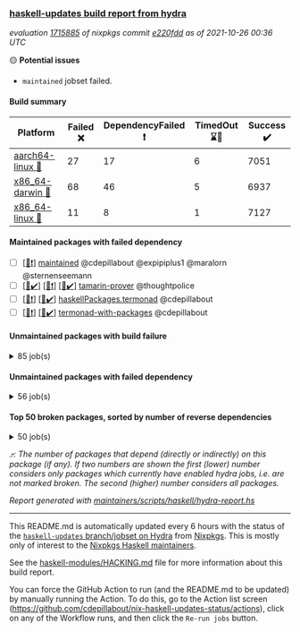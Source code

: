 ### [haskell-updates build report from hydra](https://hydra.nixos.org/jobset/nixpkgs/haskell-updates)
*evaluation [1715885](https://hydra.nixos.org/eval/1715885) of nixpkgs commit [e220fdd](https://github.com/NixOS/nixpkgs/commits/e220fddec9a922fb1a350c9cc3ddbeaef8d10122) as of 2021-10-26 00:36 UTC*

:yellow_circle: **Potential issues**
  * `maintained` jobset failed.

#### Build summary

 | Platform | Failed :x: | DependencyFailed :heavy_exclamation_mark: | TimedOut :hourglass::no_entry_sign: | Success :heavy_check_mark: | 
 | --- | --- | --- | --- | --- | 
 | [aarch64-linux :iphone:](https://hydra.nixos.org/eval/1715885?filter=.aarch64-linux) | 27 | 17 | 6 | 7051 | 
 | [x86_64-darwin :apple:](https://hydra.nixos.org/eval/1715885?filter=.x86_64-darwin) | 68 | 46 | 5 | 6937 | 
 | [x86_64-linux :penguin:](https://hydra.nixos.org/eval/1715885?filter=.x86_64-linux) | 11 | 8 | 1 | 7127 | 
#### Maintained packages with failed dependency
- [ ] [[:penguin::heavy_exclamation_mark:]](https://hydra.nixos.org/build/156583194) [maintained](https://hydra.nixos.org/eval/1715885?filter=maintained) @cdepillabout @expipiplus1 @maralorn @sternenseemann
- [ ] [[:iphone::heavy_check_mark:]](https://hydra.nixos.org/build/156536715) [[:apple::heavy_exclamation_mark:]](https://hydra.nixos.org/build/156534343) [[:penguin::heavy_check_mark:]](https://hydra.nixos.org/build/156530011) [tamarin-prover](https://hydra.nixos.org/eval/1715885?filter=tamarin-prover) @thoughtpolice
- [ ] [[:iphone::heavy_exclamation_mark:]](https://hydra.nixos.org/build/156583217) [[:penguin::heavy_check_mark:]](https://hydra.nixos.org/build/156583230) [haskellPackages.termonad](https://hydra.nixos.org/eval/1715885?filter=haskellPackages.termonad) @cdepillabout
- [ ] [[:iphone::heavy_exclamation_mark:]](https://hydra.nixos.org/build/156583208) [[:penguin::heavy_check_mark:]](https://hydra.nixos.org/build/156583216) [termonad-with-packages](https://hydra.nixos.org/eval/1715885?filter=termonad-with-packages) @cdepillabout
#### Unmaintained packages with build failure
<details><summary>85 job(s) </summary>

- [ ] [[:iphone::heavy_check_mark:]](https://hydra.nixos.org/build/156364306) [[:apple::x:]](https://hydra.nixos.org/build/156356971) [[:penguin::heavy_check_mark:]](https://hydra.nixos.org/build/156356859) [haskellPackages.sdp](https://hydra.nixos.org/eval/1715885?filter=haskellPackages.sdp)  :arrow_heading_up: 9 | 9
- [ ] [[:iphone::heavy_check_mark:]](https://hydra.nixos.org/build/156531389) [[:apple::x:]](https://hydra.nixos.org/build/156533011) [[:penguin::heavy_check_mark:]](https://hydra.nixos.org/build/156533668) [haskellPackages.junit-xml](https://hydra.nixos.org/eval/1715885?filter=haskellPackages.junit-xml)  :arrow_heading_up: 7 | 11
- [ ] [[:iphone::heavy_check_mark:]](https://hydra.nixos.org/build/156534170) [[:apple::x:]](https://hydra.nixos.org/build/156531592) [[:penguin::heavy_check_mark:]](https://hydra.nixos.org/build/156536200) [haskellPackages.thyme](https://hydra.nixos.org/eval/1715885?filter=haskellPackages.thyme)  :arrow_heading_up: 6 | 15
- [ ] [[:iphone::x:]](https://hydra.nixos.org/build/156529959) [[:apple::heavy_check_mark:]](https://hydra.nixos.org/build/156529540) [[:penguin::heavy_check_mark:]](https://hydra.nixos.org/build/156531154) [haskellPackages.libBF](https://hydra.nixos.org/eval/1715885?filter=haskellPackages.libBF)  :arrow_heading_up: 4 | 20
- [ ] [[:iphone::heavy_check_mark:]](https://hydra.nixos.org/build/156534436) [[:apple::x:]](https://hydra.nixos.org/build/156527853) [[:penguin::heavy_check_mark:]](https://hydra.nixos.org/build/156530906) [haskellPackages.exinst](https://hydra.nixos.org/eval/1715885?filter=haskellPackages.exinst)  :arrow_heading_up: 4 | 6
- [ ] [[:iphone::x:]](https://hydra.nixos.org/build/156531375) [[:apple::heavy_check_mark:]](https://hydra.nixos.org/build/156536695) [[:penguin::heavy_check_mark:]](https://hydra.nixos.org/build/156535376) [haskellPackages.ptr-poker](https://hydra.nixos.org/eval/1715885?filter=haskellPackages.ptr-poker)  :arrow_heading_up: 3 | 4
- [ ] [[:iphone::heavy_check_mark:]](https://hydra.nixos.org/build/156529680) [[:apple::heavy_check_mark:]](https://hydra.nixos.org/build/156530968) [[:penguin::x:]](https://hydra.nixos.org/build/156529420) [haskellPackages.invertible](https://hydra.nixos.org/eval/1715885?filter=haskellPackages.invertible)  :arrow_heading_up: 2 | 5
- [ ] [[:iphone::x:]](https://hydra.nixos.org/build/156539289) [[:apple::heavy_check_mark:]](https://hydra.nixos.org/build/156538127) [[:penguin::heavy_check_mark:]](https://hydra.nixos.org/build/156535141) [haskellPackages.OrderedBits](https://hydra.nixos.org/eval/1715885?filter=haskellPackages.OrderedBits)  :arrow_heading_up: 1 | 36
- [ ] [[:iphone::x:]](https://hydra.nixos.org/build/156531184) [[:apple::x:]](https://hydra.nixos.org/build/156537391) [[:penguin::x:]](https://hydra.nixos.org/build/156536566) [haskellPackages.extensible](https://hydra.nixos.org/eval/1715885?filter=haskellPackages.extensible)  :arrow_heading_up: 1 | 12
- [ ] [[:iphone::x:]](https://hydra.nixos.org/build/156538188) [[:apple::heavy_check_mark:]](https://hydra.nixos.org/build/156537329) [[:penguin::heavy_check_mark:]](https://hydra.nixos.org/build/156536103) [haskellPackages.type-natural](https://hydra.nixos.org/eval/1715885?filter=haskellPackages.type-natural)  :arrow_heading_up: 1 | 4
- [ ] [[:iphone::x:]](https://hydra.nixos.org/build/155241261) [[:apple::heavy_check_mark:]](https://hydra.nixos.org/build/155726085) [[:penguin::heavy_check_mark:]](https://hydra.nixos.org/build/155238846) [haskellPackages.long-double](https://hydra.nixos.org/eval/1715885?filter=haskellPackages.long-double)  :arrow_heading_up: 1 | 2
- [ ] [[:iphone::x:]](https://hydra.nixos.org/build/155248867) [[:apple::x:]](https://hydra.nixos.org/build/155720190) [[:penguin::heavy_check_mark:]](https://hydra.nixos.org/build/155230089) [haskellPackages.easytensor](https://hydra.nixos.org/eval/1715885?filter=haskellPackages.easytensor)  :arrow_heading_up: 1 | 1
- [ ] [[:iphone::heavy_check_mark:]](https://hydra.nixos.org/build/156535055) [[:apple::x:]](https://hydra.nixos.org/build/156537115) [[:penguin::heavy_check_mark:]](https://hydra.nixos.org/build/156533288) [haskellPackages.gi-gdkx11](https://hydra.nixos.org/eval/1715885?filter=haskellPackages.gi-gdkx11)  :arrow_heading_up: 1 | 1
- [ ] [[:iphone::heavy_check_mark:]](https://hydra.nixos.org/build/155245335) [[:apple::x:]](https://hydra.nixos.org/build/155724324) [[:penguin::heavy_check_mark:]](https://hydra.nixos.org/build/155232135) [haskellPackages.keep-alive](https://hydra.nixos.org/eval/1715885?filter=haskellPackages.keep-alive)  :arrow_heading_up: 1 | 1
- [ ] [[:iphone::x:]](https://hydra.nixos.org/build/156533178) [[:apple::x:]](https://hydra.nixos.org/build/156535474) [[:penguin::x:]](https://hydra.nixos.org/build/156528977) [haskellPackages.libyaml-streamly](https://hydra.nixos.org/eval/1715885?filter=haskellPackages.libyaml-streamly)  :arrow_heading_up: 1 | 1
- [ ] [[:iphone::heavy_check_mark:]](https://hydra.nixos.org/build/156539400) [[:apple::x:]](https://hydra.nixos.org/build/156536240) [[:penguin::heavy_check_mark:]](https://hydra.nixos.org/build/156536254) [haskellPackages.loc](https://hydra.nixos.org/eval/1715885?filter=haskellPackages.loc)  :arrow_heading_up: 1 | 1
- [ ] [[:iphone::x:]](https://hydra.nixos.org/build/155231800) [[:apple::heavy_check_mark:]](https://hydra.nixos.org/build/155720090) [[:penguin::heavy_check_mark:]](https://hydra.nixos.org/build/155246060) [haskellPackages.nlopt-haskell](https://hydra.nixos.org/eval/1715885?filter=haskellPackages.nlopt-haskell)  :arrow_heading_up: 1 | 1
- [ ] [[:iphone::heavy_check_mark:]](https://hydra.nixos.org/build/156536164) [[:apple::x:]](https://hydra.nixos.org/build/156528372) [[:penguin::heavy_check_mark:]](https://hydra.nixos.org/build/156532278) [haskellPackages.opencv](https://hydra.nixos.org/eval/1715885?filter=haskellPackages.opencv)  :arrow_heading_up: 1 | 1
- [ ] [[:iphone::x:]](https://hydra.nixos.org/build/156528527) [[:apple::x:]](https://hydra.nixos.org/build/156534477) [[:penguin::x:]](https://hydra.nixos.org/build/156532216) [haskellPackages.persistent-postgresql-streaming](https://hydra.nixos.org/eval/1715885?filter=haskellPackages.persistent-postgresql-streaming)  :arrow_heading_up: 1 | 1
- [ ] [[:iphone::heavy_check_mark:]](https://hydra.nixos.org/build/156534083) [[:apple::x:]](https://hydra.nixos.org/build/156531277) [[:penguin::heavy_check_mark:]](https://hydra.nixos.org/build/156531846) [haskellPackages.sequence-formats](https://hydra.nixos.org/eval/1715885?filter=haskellPackages.sequence-formats)  :arrow_heading_up: 1 | 1
- [ ] [[:iphone::x:]](https://hydra.nixos.org/build/155229836) [[:apple::heavy_check_mark:]](https://hydra.nixos.org/build/155724945) [[:penguin::heavy_check_mark:]](https://hydra.nixos.org/build/155238806) [haskellPackages.unicode-properties](https://hydra.nixos.org/eval/1715885?filter=haskellPackages.unicode-properties)  :arrow_heading_up: 1 | 1
- [ ] [[:iphone::x:]](https://hydra.nixos.org/build/156536874) [[:apple::heavy_check_mark:]](https://hydra.nixos.org/build/156531595) [[:penguin::heavy_check_mark:]](https://hydra.nixos.org/build/156536750) [haskellPackages.accelerate-llvm](https://hydra.nixos.org/eval/1715885?filter=haskellPackages.accelerate-llvm)  :arrow_heading_up: 0 | 8
- [ ] [[:iphone::x:]](https://hydra.nixos.org/build/155230769) [[:apple::heavy_check_mark:]](https://hydra.nixos.org/build/155721834) [[:penguin::heavy_check_mark:]](https://hydra.nixos.org/build/155235567) [haskellPackages.freetype2](https://hydra.nixos.org/eval/1715885?filter=haskellPackages.freetype2)  :arrow_heading_up: 0 | 7
- [ ] [[:iphone::heavy_check_mark:]](https://hydra.nixos.org/build/156535027) [[:apple::x:]](https://hydra.nixos.org/build/156533375) [[:penguin::heavy_check_mark:]](https://hydra.nixos.org/build/156529159) [haskellPackages.pipes-zlib](https://hydra.nixos.org/eval/1715885?filter=haskellPackages.pipes-zlib)  :arrow_heading_up: 0 | 6
- [ ] [[:iphone::heavy_check_mark:]](https://hydra.nixos.org/build/155237789) [[:apple::x:]](https://hydra.nixos.org/build/155720925) [[:penguin::heavy_check_mark:]](https://hydra.nixos.org/build/155241391) [haskellPackages.hmidi](https://hydra.nixos.org/eval/1715885?filter=haskellPackages.hmidi)  :arrow_heading_up: 0 | 4
- [ ] [[:iphone::heavy_check_mark:]](https://hydra.nixos.org/build/156539727) [[:apple::x:]](https://hydra.nixos.org/build/156529737) [[:penguin::heavy_check_mark:]](https://hydra.nixos.org/build/156536283) [haskellPackages.zip](https://hydra.nixos.org/eval/1715885?filter=haskellPackages.zip)  :arrow_heading_up: 0 | 4
- [ ] [[:iphone::heavy_check_mark:]](https://hydra.nixos.org/build/156535514) [[:apple::x:]](https://hydra.nixos.org/build/156537820) [[:penguin::heavy_check_mark:]](https://hydra.nixos.org/build/156533849) [haskellPackages.caster](https://hydra.nixos.org/eval/1715885?filter=haskellPackages.caster)  :arrow_heading_up: 0 | 2
- [ ] [[:iphone::heavy_check_mark:]](https://hydra.nixos.org/build/156527868) [[:apple::x:]](https://hydra.nixos.org/build/156530356) [[:penguin::heavy_check_mark:]](https://hydra.nixos.org/build/156528626) [haskellPackages.posix-socket](https://hydra.nixos.org/eval/1715885?filter=haskellPackages.posix-socket)  :arrow_heading_up: 0 | 2
- [ ] [[:iphone::x:]](https://hydra.nixos.org/build/156535174) [[:apple::x:]](https://hydra.nixos.org/build/156532061) [[:penguin::heavy_check_mark:]](https://hydra.nixos.org/build/156535762) [haskellPackages.quic](https://hydra.nixos.org/eval/1715885?filter=haskellPackages.quic)  :arrow_heading_up: 0 | 2
- [ ] [[:iphone::heavy_check_mark:]](https://hydra.nixos.org/build/155236516) [[:apple::x:]](https://hydra.nixos.org/build/155723217) [[:penguin::heavy_check_mark:]](https://hydra.nixos.org/build/155231083) [haskellPackages.hamid](https://hydra.nixos.org/eval/1715885?filter=haskellPackages.hamid)  :arrow_heading_up: 0 | 1
- [ ] [[:iphone::heavy_check_mark:]](https://hydra.nixos.org/build/156532649) [[:apple::x:]](https://hydra.nixos.org/build/156528852) [[:penguin::x:]](https://hydra.nixos.org/build/156532028) [haskellPackages.hashes](https://hydra.nixos.org/eval/1715885?filter=haskellPackages.hashes)  :arrow_heading_up: 0 | 1
- [ ] [[:iphone::heavy_check_mark:]](https://hydra.nixos.org/build/156538138) [[:apple::x:]](https://hydra.nixos.org/build/156528726) [[:penguin::heavy_check_mark:]](https://hydra.nixos.org/build/156529675) [haskellPackages.hmatrix-morpheus](https://hydra.nixos.org/eval/1715885?filter=haskellPackages.hmatrix-morpheus)  :arrow_heading_up: 0 | 1
- [ ] [[:iphone::heavy_check_mark:]](https://hydra.nixos.org/build/155245083) [[:apple::x:]](https://hydra.nixos.org/build/155722854) [[:penguin::heavy_check_mark:]](https://hydra.nixos.org/build/155245253) [haskellPackages.huckleberry](https://hydra.nixos.org/eval/1715885?filter=haskellPackages.huckleberry)  :arrow_heading_up: 0 | 1
- [ ] [[:iphone::x:]](https://hydra.nixos.org/build/155233986) [[:apple::heavy_check_mark:]](https://hydra.nixos.org/build/155719926) [[:penguin::heavy_check_mark:]](https://hydra.nixos.org/build/155240530) [haskellPackages.picosat](https://hydra.nixos.org/eval/1715885?filter=haskellPackages.picosat)  :arrow_heading_up: 0 | 1
- [ ] [[:iphone::heavy_check_mark:]](https://hydra.nixos.org/build/155236168) [[:apple::x:]](https://hydra.nixos.org/build/155720658) [[:penguin::heavy_check_mark:]](https://hydra.nixos.org/build/155238665) [haskellPackages.select](https://hydra.nixos.org/eval/1715885?filter=haskellPackages.select)  :arrow_heading_up: 0 | 1
- [ ] [[:iphone::heavy_check_mark:]](https://hydra.nixos.org/build/155244394) [[:apple::x:]](https://hydra.nixos.org/build/155723004) [[:penguin::heavy_check_mark:]](https://hydra.nixos.org/build/155232469) [haskellPackages.sysinfo](https://hydra.nixos.org/eval/1715885?filter=haskellPackages.sysinfo)  :arrow_heading_up: 0 | 1
- [ ] [[:iphone::heavy_check_mark:]](https://hydra.nixos.org/build/155231106) [[:apple::x:]](https://hydra.nixos.org/build/155720128) [[:penguin::heavy_check_mark:]](https://hydra.nixos.org/build/155240274) [haskellPackages.FractalArt](https://hydra.nixos.org/eval/1715885?filter=haskellPackages.FractalArt) 
- [ ] [[:iphone::x:]](https://hydra.nixos.org/build/155232607) [[:apple::heavy_check_mark:]](https://hydra.nixos.org/build/155720246) [[:penguin::heavy_check_mark:]](https://hydra.nixos.org/build/155242641) [haskellPackages.HsASA](https://hydra.nixos.org/eval/1715885?filter=haskellPackages.HsASA) 
- [ ] [[:iphone::heavy_check_mark:]](https://hydra.nixos.org/build/156534616) [[:apple::x:]](https://hydra.nixos.org/build/156529763) [[:penguin::heavy_check_mark:]](https://hydra.nixos.org/build/156528931) [haskellPackages.chiphunk](https://hydra.nixos.org/eval/1715885?filter=haskellPackages.chiphunk) 
- [ ] [[:iphone::x:]](https://hydra.nixos.org/build/156537794) [[:apple::x:]](https://hydra.nixos.org/build/156531012) [[:penguin::x:]](https://hydra.nixos.org/build/156535159) [haskellPackages.core-telemetry](https://hydra.nixos.org/eval/1715885?filter=haskellPackages.core-telemetry) 
- [ ] [[:iphone::heavy_check_mark:]](https://hydra.nixos.org/build/156433372) [[:apple::x:]](https://hydra.nixos.org/build/156433378) [[:penguin::heavy_check_mark:]](https://hydra.nixos.org/build/156433363) [haskellPackages.discount](https://hydra.nixos.org/eval/1715885?filter=haskellPackages.discount) 
- [ ] [[:iphone::heavy_check_mark:]](https://hydra.nixos.org/build/156535685) [[:apple::x:]](https://hydra.nixos.org/build/156534097) [[:penguin::heavy_check_mark:]](https://hydra.nixos.org/build/156538903) [haskellPackages.diskhash](https://hydra.nixos.org/eval/1715885?filter=haskellPackages.diskhash) 
- [ ] [[:iphone::heavy_check_mark:]](https://hydra.nixos.org/build/156360185) [[:apple::x:]](https://hydra.nixos.org/build/156363264) [[:penguin::heavy_check_mark:]](https://hydra.nixos.org/build/156362552) [haskellPackages.epub-tools](https://hydra.nixos.org/eval/1715885?filter=haskellPackages.epub-tools) 
- [ ] [[:iphone::heavy_check_mark:]](https://hydra.nixos.org/build/155232743) [[:apple::x:]](https://hydra.nixos.org/build/155721048) [[:penguin::heavy_check_mark:]](https://hydra.nixos.org/build/155249361) [haskellPackages.float128](https://hydra.nixos.org/eval/1715885?filter=haskellPackages.float128) 
- [ ] [[:iphone::heavy_check_mark:]](https://hydra.nixos.org/build/156530561) [[:apple::x:]](https://hydra.nixos.org/build/156535910) [[:penguin::heavy_check_mark:]](https://hydra.nixos.org/build/156537386) [haskellPackages.fsnotify-conduit](https://hydra.nixos.org/eval/1715885?filter=haskellPackages.fsnotify-conduit) 
- [ ] [[:iphone::heavy_check_mark:]](https://hydra.nixos.org/build/156532426) [[:apple::x:]](https://hydra.nixos.org/build/156533649) [[:penguin::heavy_check_mark:]](https://hydra.nixos.org/build/156530198) [haskellPackages.gerrit](https://hydra.nixos.org/eval/1715885?filter=haskellPackages.gerrit) 
- [ ] [[:iphone::x:]](https://hydra.nixos.org/build/155771016) [[:penguin::heavy_check_mark:]](https://hydra.nixos.org/build/155770604) [haskellPackages.gnome-keyring](https://hydra.nixos.org/eval/1715885?filter=haskellPackages.gnome-keyring) 
- [ ] [[:iphone::heavy_check_mark:]](https://hydra.nixos.org/build/156531134) [[:apple::x:]](https://hydra.nixos.org/build/156535694) [[:penguin::heavy_check_mark:]](https://hydra.nixos.org/build/156535110) [haskellPackages.gtk-traymanager](https://hydra.nixos.org/eval/1715885?filter=haskellPackages.gtk-traymanager) 
- [ ] [[:iphone::heavy_check_mark:]](https://hydra.nixos.org/build/155229660) [[:apple::x:]](https://hydra.nixos.org/build/155719901) [[:penguin::heavy_check_mark:]](https://hydra.nixos.org/build/155246206) [haskellPackages.hid](https://hydra.nixos.org/eval/1715885?filter=haskellPackages.hid) 
- [ ] [[:iphone::heavy_check_mark:]](https://hydra.nixos.org/build/156531019) [[:apple::x:]](https://hydra.nixos.org/build/156539859) [[:penguin::heavy_check_mark:]](https://hydra.nixos.org/build/156529843) [haskellPackages.highlight](https://hydra.nixos.org/eval/1715885?filter=haskellPackages.highlight) 
- [ ] [[:iphone::heavy_check_mark:]](https://hydra.nixos.org/build/156536679) [[:apple::x:]](https://hydra.nixos.org/build/156530476) [[:penguin::heavy_check_mark:]](https://hydra.nixos.org/build/156538472) [haskellPackages.hinotify-conduit](https://hydra.nixos.org/eval/1715885?filter=haskellPackages.hinotify-conduit) 
- [ ] [[:iphone::heavy_check_mark:]](https://hydra.nixos.org/build/156538572) [[:apple::x:]](https://hydra.nixos.org/build/156538259) [[:penguin::heavy_check_mark:]](https://hydra.nixos.org/build/156535240) [haskellPackages.hls-rename-plugin](https://hydra.nixos.org/eval/1715885?filter=haskellPackages.hls-rename-plugin) 
- [ ] [[:iphone::x:]](https://hydra.nixos.org/build/156531414) [[:apple::heavy_check_mark:]](https://hydra.nixos.org/build/156529754) [[:penguin::heavy_check_mark:]](https://hydra.nixos.org/build/156531610) [haskellPackages.hq](https://hydra.nixos.org/eval/1715885?filter=haskellPackages.hq) 
- [ ] [[:iphone::heavy_check_mark:]](https://hydra.nixos.org/build/156536428) [[:apple::x:]](https://hydra.nixos.org/build/156534008) [[:penguin::heavy_check_mark:]](https://hydra.nixos.org/build/156531368) [haskellPackages.hs](https://hydra.nixos.org/eval/1715885?filter=haskellPackages.hs) 
- [ ] [[:iphone::x:]](https://hydra.nixos.org/build/156539936) [[:apple::x:]](https://hydra.nixos.org/build/156539926) [[:penguin::x:]](https://hydra.nixos.org/build/156539913) [haskellPackages.hslua-examples](https://hydra.nixos.org/eval/1715885?filter=haskellPackages.hslua-examples) 
- [ ] [[:iphone::x:]](https://hydra.nixos.org/build/156539905) [[:apple::x:]](https://hydra.nixos.org/build/156539933) [[:penguin::x:]](https://hydra.nixos.org/build/156539924) [haskellPackages.hslua-module-version](https://hydra.nixos.org/eval/1715885?filter=haskellPackages.hslua-module-version) 
- [ ] [[:iphone::heavy_check_mark:]](https://hydra.nixos.org/build/155235791) [[:apple::x:]](https://hydra.nixos.org/build/155719931) [[:penguin::heavy_check_mark:]](https://hydra.nixos.org/build/155229997) [haskellPackages.hsshellscript](https://hydra.nixos.org/eval/1715885?filter=haskellPackages.hsshellscript) 
- [ ] [[:iphone::heavy_check_mark:]](https://hydra.nixos.org/build/155247004) [[:apple::x:]](https://hydra.nixos.org/build/155723438) [[:penguin::heavy_check_mark:]](https://hydra.nixos.org/build/155249534) [haskellPackages.hssourceinfo](https://hydra.nixos.org/eval/1715885?filter=haskellPackages.hssourceinfo) 
- [ ] [[:iphone::heavy_check_mark:]](https://hydra.nixos.org/build/156537316) [[:apple::x:]](https://hydra.nixos.org/build/156539846) [[:penguin::heavy_check_mark:]](https://hydra.nixos.org/build/156533893) [haskellPackages.ipcvar](https://hydra.nixos.org/eval/1715885?filter=haskellPackages.ipcvar) 
- [ ] [[:iphone::heavy_check_mark:]](https://hydra.nixos.org/build/155233282) [[:apple::x:]](https://hydra.nixos.org/build/155725331) [[:penguin::heavy_check_mark:]](https://hydra.nixos.org/build/155231040) [haskellPackages.linux-framebuffer](https://hydra.nixos.org/eval/1715885?filter=haskellPackages.linux-framebuffer) 
- [ ] [[:iphone::heavy_check_mark:]](https://hydra.nixos.org/build/156536257) [[:apple::x:]](https://hydra.nixos.org/build/156532110) [[:penguin::heavy_check_mark:]](https://hydra.nixos.org/build/156534131) [haskellPackages.mediawiki2latex](https://hydra.nixos.org/eval/1715885?filter=haskellPackages.mediawiki2latex) 
- [ ] [[:iphone::heavy_check_mark:]](https://hydra.nixos.org/build/156532941) [[:apple::x:]](https://hydra.nixos.org/build/156529406) [[:penguin::heavy_check_mark:]](https://hydra.nixos.org/build/156536517) [haskellPackages.mercury-api](https://hydra.nixos.org/eval/1715885?filter=haskellPackages.mercury-api) 
- [ ] [[:iphone::heavy_check_mark:]](https://hydra.nixos.org/build/156534310) [[:apple::x:]](https://hydra.nixos.org/build/156530219) [[:penguin::heavy_check_mark:]](https://hydra.nixos.org/build/156539036) [haskellPackages.nano-cryptr](https://hydra.nixos.org/eval/1715885?filter=haskellPackages.nano-cryptr) 
- [ ] [[:iphone::heavy_check_mark:]](https://hydra.nixos.org/build/156538777) [[:apple::x:]](https://hydra.nixos.org/build/156532357) [[:penguin::heavy_check_mark:]](https://hydra.nixos.org/build/156529569) [haskellPackages.persistent-pagination](https://hydra.nixos.org/eval/1715885?filter=haskellPackages.persistent-pagination) 
- [ ] [[:iphone::heavy_check_mark:]](https://hydra.nixos.org/build/156538785) [[:apple::x:]](https://hydra.nixos.org/build/156535660) [[:penguin::heavy_check_mark:]](https://hydra.nixos.org/build/156528356) [haskellPackages.ping-wrapper](https://hydra.nixos.org/eval/1715885?filter=haskellPackages.ping-wrapper) 
- [ ] [[:iphone::x:]](https://hydra.nixos.org/build/155241477) [[:apple::heavy_check_mark:]](https://hydra.nixos.org/build/155725915) [[:penguin::heavy_check_mark:]](https://hydra.nixos.org/build/155247469) [haskellPackages.poker](https://hydra.nixos.org/eval/1715885?filter=haskellPackages.poker) 
- [ ] [[:iphone::x:]](https://hydra.nixos.org/build/156527960) [[:apple::x:]](https://hydra.nixos.org/build/156531096) [[:penguin::x:]](https://hydra.nixos.org/build/156535066) [haskellPackages.poker-base](https://hydra.nixos.org/eval/1715885?filter=haskellPackages.poker-base) 
- [ ] [[:iphone::heavy_check_mark:]](https://hydra.nixos.org/build/155233786) [[:apple::x:]](https://hydra.nixos.org/build/155724918) [[:penguin::heavy_check_mark:]](https://hydra.nixos.org/build/155238677) [haskellPackages.posix-timer](https://hydra.nixos.org/eval/1715885?filter=haskellPackages.posix-timer) 
- [ ] [[:iphone::x:]](https://hydra.nixos.org/build/156535115) [[:apple::heavy_check_mark:]](https://hydra.nixos.org/build/156533642) [[:penguin::heavy_check_mark:]](https://hydra.nixos.org/build/156533817) [haskellPackages.powerqueue-distributed](https://hydra.nixos.org/eval/1715885?filter=haskellPackages.powerqueue-distributed) 
- [ ] [[:iphone::heavy_check_mark:]](https://hydra.nixos.org/build/156529115) [[:apple::x:]](https://hydra.nixos.org/build/156536997) [[:penguin::heavy_check_mark:]](https://hydra.nixos.org/build/156535701) [haskellPackages.procex](https://hydra.nixos.org/eval/1715885?filter=haskellPackages.procex) 
- [ ] [[:iphone::heavy_check_mark:]](https://hydra.nixos.org/build/155230989) [[:apple::x:]](https://hydra.nixos.org/build/155721394) [[:penguin::heavy_check_mark:]](https://hydra.nixos.org/build/155234833) [haskellPackages.pthread](https://hydra.nixos.org/eval/1715885?filter=haskellPackages.pthread) 
- [ ] [[:iphone::x:]](https://hydra.nixos.org/build/156531805) [[:apple::x:]](https://hydra.nixos.org/build/156531032) [[:penguin::x:]](https://hydra.nixos.org/build/156531568) [haskellPackages.rest-rewrite](https://hydra.nixos.org/eval/1715885?filter=haskellPackages.rest-rewrite) 
- [ ] [[:iphone::heavy_check_mark:]](https://hydra.nixos.org/build/156536357) [[:apple::x:]](https://hydra.nixos.org/build/156530352) [[:penguin::heavy_check_mark:]](https://hydra.nixos.org/build/156538526) [haskellPackages.sandwich-webdriver](https://hydra.nixos.org/eval/1715885?filter=haskellPackages.sandwich-webdriver) 
- [ ] [[:iphone::heavy_check_mark:]](https://hydra.nixos.org/build/155770493) [[:apple::x:]](https://hydra.nixos.org/build/155719410) [[:penguin::heavy_check_mark:]](https://hydra.nixos.org/build/155771015) [haskellPackages.sfml-audio](https://hydra.nixos.org/eval/1715885?filter=haskellPackages.sfml-audio) 
- [ ] [[:iphone::heavy_check_mark:]](https://hydra.nixos.org/build/155230625) [[:apple::x:]](https://hydra.nixos.org/build/155723961) [[:penguin::heavy_check_mark:]](https://hydra.nixos.org/build/155230935) [haskellPackages.shared-memory](https://hydra.nixos.org/eval/1715885?filter=haskellPackages.shared-memory) 
- [ ] [[:iphone::heavy_check_mark:]](https://hydra.nixos.org/build/155240759) [[:apple::x:]](https://hydra.nixos.org/build/155725865) [[:penguin::heavy_check_mark:]](https://hydra.nixos.org/build/155249292) [haskellPackages.shortbytestring](https://hydra.nixos.org/eval/1715885?filter=haskellPackages.shortbytestring) 
- [ ] [[:iphone::heavy_check_mark:]](https://hydra.nixos.org/build/156536850) [[:apple::x:]](https://hydra.nixos.org/build/156538452) [[:penguin::heavy_check_mark:]](https://hydra.nixos.org/build/156529641) [haskellPackages.tailfile-hinotify](https://hydra.nixos.org/eval/1715885?filter=haskellPackages.tailfile-hinotify) 
- [ ] [[:iphone::x:]](https://hydra.nixos.org/build/156530439) [[:apple::x:]](https://hydra.nixos.org/build/156535840) [[:penguin::x:]](https://hydra.nixos.org/build/156530304) [haskellPackages.telega](https://hydra.nixos.org/eval/1715885?filter=haskellPackages.telega) 
- [ ] [[:iphone::heavy_check_mark:]](https://hydra.nixos.org/build/156537260) [[:apple::x:]](https://hydra.nixos.org/build/156529456) [[:penguin::heavy_check_mark:]](https://hydra.nixos.org/build/156534708) [haskellPackages.ticker](https://hydra.nixos.org/eval/1715885?filter=haskellPackages.ticker) 
- [ ] [[:iphone::x:]](https://hydra.nixos.org/build/155238689) [[:apple::heavy_check_mark:]](https://hydra.nixos.org/build/155724075) [[:penguin::heavy_check_mark:]](https://hydra.nixos.org/build/155241833) [haskellPackages.wiringPi](https://hydra.nixos.org/eval/1715885?filter=haskellPackages.wiringPi) 
- [ ] [[:iphone::heavy_check_mark:]](https://hydra.nixos.org/build/155244663) [[:apple::x:]](https://hydra.nixos.org/build/155720934) [[:penguin::heavy_check_mark:]](https://hydra.nixos.org/build/155245674) [tests.haskell.writers](https://hydra.nixos.org/eval/1715885?filter=tests.haskell.writers) 
- [ ] [[:iphone::heavy_check_mark:]](https://hydra.nixos.org/build/155246530) [[:apple::x:]](https://hydra.nixos.org/build/155719899) [[:penguin::heavy_check_mark:]](https://hydra.nixos.org/build/155248899) [haskellPackages.xmonad-utils](https://hydra.nixos.org/eval/1715885?filter=haskellPackages.xmonad-utils) 
- [ ] [[:iphone::heavy_check_mark:]](https://hydra.nixos.org/build/155240129) [[:apple::x:]](https://hydra.nixos.org/build/155724659) [[:penguin::heavy_check_mark:]](https://hydra.nixos.org/build/155247219) [haskellPackages.yoga](https://hydra.nixos.org/eval/1715885?filter=haskellPackages.yoga) 
- [ ] [[:iphone::heavy_check_mark:]](https://hydra.nixos.org/build/155236348) [[:apple::x:]](https://hydra.nixos.org/build/155722728) [[:penguin::heavy_check_mark:]](https://hydra.nixos.org/build/155238533) [haskellPackages.zot](https://hydra.nixos.org/eval/1715885?filter=haskellPackages.zot) 
- [ ] [[:iphone::heavy_check_mark:]](https://hydra.nixos.org/build/155238637) [[:apple::x:]](https://hydra.nixos.org/build/155721003) [[:penguin::heavy_check_mark:]](https://hydra.nixos.org/build/155246598) [haskellPackages.zxcvbn-c](https://hydra.nixos.org/eval/1715885?filter=haskellPackages.zxcvbn-c) 
</details>

#### Unmaintained packages with failed dependency
<details><summary>56 job(s) </summary>

- [ ] [[:iphone::heavy_check_mark:]](https://hydra.nixos.org/build/156583193) [[:apple::heavy_exclamation_mark:]](https://hydra.nixos.org/build/156583205) [[:penguin::heavy_check_mark:]](https://hydra.nixos.org/build/156583198) [haskellPackages.gi-javascriptcore](https://hydra.nixos.org/eval/1715885?filter=haskellPackages.gi-javascriptcore)  :arrow_heading_up: 7 | 18
- [ ] [[:iphone::heavy_check_mark:]](https://hydra.nixos.org/build/156537065) [[:apple::heavy_exclamation_mark:]](https://hydra.nixos.org/build/156532912) [[:penguin::heavy_check_mark:]](https://hydra.nixos.org/build/156539836) [haskellPackages.pretty-diff](https://hydra.nixos.org/eval/1715885?filter=haskellPackages.pretty-diff)  :arrow_heading_up: 6 | 14
- [ ] [[:iphone::heavy_check_mark:]](https://hydra.nixos.org/build/156583206) [[:apple::heavy_exclamation_mark:]](https://hydra.nixos.org/build/156583199) [[:penguin::heavy_check_mark:]](https://hydra.nixos.org/build/156583197) [haskellPackages.gi-webkit2](https://hydra.nixos.org/eval/1715885?filter=haskellPackages.gi-webkit2)  :arrow_heading_up: 5 | 14
- [ ] [[:iphone::heavy_check_mark:]](https://hydra.nixos.org/build/156527936) [[:apple::heavy_exclamation_mark:]](https://hydra.nixos.org/build/156532108) [[:penguin::heavy_check_mark:]](https://hydra.nixos.org/build/156533130) [haskellPackages.nri-prelude](https://hydra.nixos.org/eval/1715885?filter=haskellPackages.nri-prelude)  :arrow_heading_up: 5 | 8
- [ ] [[:iphone::heavy_check_mark:]](https://hydra.nixos.org/build/156534959) [[:apple::heavy_exclamation_mark:]](https://hydra.nixos.org/build/156535251) [[:penguin::heavy_check_mark:]](https://hydra.nixos.org/build/156534092) [haskellPackages.nri-env-parser](https://hydra.nixos.org/eval/1715885?filter=haskellPackages.nri-env-parser)  :arrow_heading_up: 4 | 7
- [ ] [[:apple::heavy_exclamation_mark:]](https://hydra.nixos.org/build/156535258) [[:penguin::heavy_check_mark:]](https://hydra.nixos.org/build/156529202) [haskellPackages.sbv](https://hydra.nixos.org/eval/1715885?filter=haskellPackages.sbv)  :arrow_heading_up: 3 | 12
- [ ] [[:iphone::heavy_check_mark:]](https://hydra.nixos.org/build/156536908) [[:apple::heavy_exclamation_mark:]](https://hydra.nixos.org/build/156533413) [[:penguin::heavy_check_mark:]](https://hydra.nixos.org/build/156539259) [haskellPackages.nri-observability](https://hydra.nixos.org/eval/1715885?filter=haskellPackages.nri-observability)  :arrow_heading_up: 3 | 5
- [ ] [[:iphone::heavy_exclamation_mark:]](https://hydra.nixos.org/build/156536168) [[:apple::heavy_check_mark:]](https://hydra.nixos.org/build/156534829) [[:penguin::heavy_check_mark:]](https://hydra.nixos.org/build/156533959) [haskellPackages.jsonifier](https://hydra.nixos.org/eval/1715885?filter=haskellPackages.jsonifier)  :arrow_heading_up: 2 | 2
- [ ] [[:iphone::heavy_check_mark:]](https://hydra.nixos.org/build/156363506) [[:apple::heavy_exclamation_mark:]](https://hydra.nixos.org/build/156360726) [[:penguin::heavy_check_mark:]](https://hydra.nixos.org/build/156361542) [haskellPackages.sdp-io](https://hydra.nixos.org/eval/1715885?filter=haskellPackages.sdp-io)  :arrow_heading_up: 2 | 2
- [ ] [[:iphone::heavy_exclamation_mark:]](https://hydra.nixos.org/build/156583222) [[:penguin::heavy_check_mark:]](https://hydra.nixos.org/build/156583210) [haskellPackages.gi-vte](https://hydra.nixos.org/eval/1715885?filter=haskellPackages.gi-vte)  :arrow_heading_up: 1 | 1
- [ ] [[:iphone::heavy_exclamation_mark:]](https://hydra.nixos.org/build/156583202) [[:apple::heavy_exclamation_mark:]](https://hydra.nixos.org/build/156583215) [[:penguin::heavy_exclamation_mark:]](https://hydra.nixos.org/build/156583219) [haskellPackages.hbro](https://hydra.nixos.org/eval/1715885?filter=haskellPackages.hbro)  :arrow_heading_up: 1 | 1
- [ ] [[:iphone::heavy_check_mark:]](https://hydra.nixos.org/build/156537325) [[:apple::heavy_exclamation_mark:]](https://hydra.nixos.org/build/156534145) [[:penguin::heavy_check_mark:]](https://hydra.nixos.org/build/156537610) [haskellPackages.nri-redis](https://hydra.nixos.org/eval/1715885?filter=haskellPackages.nri-redis)  :arrow_heading_up: 1 | 1
- [ ] [[:iphone::heavy_exclamation_mark:]](https://hydra.nixos.org/build/156535575) [[:apple::heavy_check_mark:]](https://hydra.nixos.org/build/156538290) [[:penguin::heavy_check_mark:]](https://hydra.nixos.org/build/156538249) [haskellPackages.opentelemetry-extra](https://hydra.nixos.org/eval/1715885?filter=haskellPackages.opentelemetry-extra)  :arrow_heading_up: 1 | 1
- [ ] [[:iphone::heavy_check_mark:]](https://hydra.nixos.org/build/156534448) [[:apple::heavy_exclamation_mark:]](https://hydra.nixos.org/build/156536513) [[:penguin::heavy_check_mark:]](https://hydra.nixos.org/build/156538901) [haskellPackages.orgmode-parse](https://hydra.nixos.org/eval/1715885?filter=haskellPackages.orgmode-parse)  :arrow_heading_up: 1 | 1
- [ ] [[:iphone::heavy_check_mark:]](https://hydra.nixos.org/build/156531737) [[:apple::heavy_exclamation_mark:]](https://hydra.nixos.org/build/156527937) [[:penguin::heavy_check_mark:]](https://hydra.nixos.org/build/156532437) [haskellPackages.sdp-hashable](https://hydra.nixos.org/eval/1715885?filter=haskellPackages.sdp-hashable)  :arrow_heading_up: 1 | 1
- [ ] [[:iphone::heavy_exclamation_mark:]](https://hydra.nixos.org/build/156538128) [[:apple::heavy_check_mark:]](https://hydra.nixos.org/build/156534157) [[:penguin::heavy_check_mark:]](https://hydra.nixos.org/build/156531873) [haskellPackages.PrimitiveArray](https://hydra.nixos.org/eval/1715885?filter=haskellPackages.PrimitiveArray)  :arrow_heading_up: 0 | 35
- [ ] [[:iphone::heavy_exclamation_mark:]](https://hydra.nixos.org/build/156528346) [[:apple::heavy_check_mark:]](https://hydra.nixos.org/build/156538114) [[:penguin::heavy_check_mark:]](https://hydra.nixos.org/build/156529366) [haskellPackages.sized](https://hydra.nixos.org/eval/1715885?filter=haskellPackages.sized)  :arrow_heading_up: 0 | 2
- [ ] [[:apple::heavy_exclamation_mark:]](https://hydra.nixos.org/build/156539884) [[:penguin::heavy_check_mark:]](https://hydra.nixos.org/build/156532055) [haskellPackages.crackNum](https://hydra.nixos.org/eval/1715885?filter=haskellPackages.crackNum)  :arrow_heading_up: 0 | 1
- [ ] [[:iphone::heavy_check_mark:]](https://hydra.nixos.org/build/156529964) [[:apple::heavy_check_mark:]](https://hydra.nixos.org/build/156532143) [[:penguin::heavy_exclamation_mark:]](https://hydra.nixos.org/build/156538021) [haskellPackages.invertible-hxt](https://hydra.nixos.org/eval/1715885?filter=haskellPackages.invertible-hxt)  :arrow_heading_up: 0 | 1
- [ ] [[:iphone::heavy_check_mark:]](https://hydra.nixos.org/build/156530838) [[:apple::heavy_exclamation_mark:]](https://hydra.nixos.org/build/156530987) [[:penguin::heavy_check_mark:]](https://hydra.nixos.org/build/156527969) [haskellPackages.keenser](https://hydra.nixos.org/eval/1715885?filter=haskellPackages.keenser)  :arrow_heading_up: 0 | 1
- [ ] [[:apple::heavy_exclamation_mark:]](https://hydra.nixos.org/build/156530556) [[:penguin::heavy_check_mark:]](https://hydra.nixos.org/build/156538064) [haskellPackages.verifiable-expressions](https://hydra.nixos.org/eval/1715885?filter=haskellPackages.verifiable-expressions)  :arrow_heading_up: 0 | 1
- [ ] [[:iphone::heavy_check_mark:]](https://hydra.nixos.org/build/156535179) [[:apple::heavy_exclamation_mark:]](https://hydra.nixos.org/build/156538534) [[:penguin::heavy_check_mark:]](https://hydra.nixos.org/build/156537800) [haskellPackages.antiope-es](https://hydra.nixos.org/eval/1715885?filter=haskellPackages.antiope-es) 
- [ ] [[:iphone::heavy_exclamation_mark:]](https://hydra.nixos.org/build/155238254) [[:apple::heavy_exclamation_mark:]](https://hydra.nixos.org/build/155720202) [[:penguin::heavy_check_mark:]](https://hydra.nixos.org/build/155242381) [haskellPackages.easytensor-vulkan](https://hydra.nixos.org/eval/1715885?filter=haskellPackages.easytensor-vulkan) 
- [ ] [[:iphone::heavy_exclamation_mark:]](https://hydra.nixos.org/build/156532288) [[:apple::heavy_exclamation_mark:]](https://hydra.nixos.org/build/156529233) [[:penguin::heavy_exclamation_mark:]](https://hydra.nixos.org/build/156532456) [haskellPackages.envy-extensible](https://hydra.nixos.org/eval/1715885?filter=haskellPackages.envy-extensible) 
- [ ] [[:iphone::heavy_exclamation_mark:]](https://hydra.nixos.org/build/156530983) [[:apple::heavy_exclamation_mark:]](https://hydra.nixos.org/build/156532369) [[:penguin::heavy_exclamation_mark:]](https://hydra.nixos.org/build/156532899) [haskellPackages.esqueleto-streaming](https://hydra.nixos.org/eval/1715885?filter=haskellPackages.esqueleto-streaming) 
- [ ] [[:iphone::heavy_check_mark:]](https://hydra.nixos.org/build/156529933) [[:apple::heavy_exclamation_mark:]](https://hydra.nixos.org/build/156530848) [[:penguin::heavy_check_mark:]](https://hydra.nixos.org/build/156536309) [haskellPackages.exinst-aeson](https://hydra.nixos.org/eval/1715885?filter=haskellPackages.exinst-aeson) 
- [ ] [[:iphone::heavy_check_mark:]](https://hydra.nixos.org/build/156531566) [[:apple::heavy_exclamation_mark:]](https://hydra.nixos.org/build/156531495) [[:penguin::heavy_check_mark:]](https://hydra.nixos.org/build/156536808) [haskellPackages.exinst-bytes](https://hydra.nixos.org/eval/1715885?filter=haskellPackages.exinst-bytes) 
- [ ] [[:iphone::heavy_check_mark:]](https://hydra.nixos.org/build/156536718) [[:apple::heavy_exclamation_mark:]](https://hydra.nixos.org/build/156538135) [[:penguin::heavy_check_mark:]](https://hydra.nixos.org/build/156531511) [haskellPackages.exinst-cereal](https://hydra.nixos.org/eval/1715885?filter=haskellPackages.exinst-cereal) 
- [ ] [[:iphone::heavy_check_mark:]](https://hydra.nixos.org/build/156528542) [[:apple::heavy_exclamation_mark:]](https://hydra.nixos.org/build/156534346) [[:penguin::heavy_check_mark:]](https://hydra.nixos.org/build/156530001) [haskellPackages.exinst-serialise](https://hydra.nixos.org/eval/1715885?filter=haskellPackages.exinst-serialise) 
- [ ] [[:iphone::heavy_check_mark:]](https://hydra.nixos.org/build/156537565) [[:apple::heavy_exclamation_mark:]](https://hydra.nixos.org/build/156528315) [[:penguin::heavy_check_mark:]](https://hydra.nixos.org/build/156535574) [haskellPackages.fastparser](https://hydra.nixos.org/eval/1715885?filter=haskellPackages.fastparser) 
- [ ] [[:iphone::heavy_check_mark:]](https://hydra.nixos.org/build/156583226) [[:apple::heavy_exclamation_mark:]](https://hydra.nixos.org/build/156583196) [[:penguin::heavy_check_mark:]](https://hydra.nixos.org/build/156583200) [haskellPackages.gi-webkit2webextension](https://hydra.nixos.org/eval/1715885?filter=haskellPackages.gi-webkit2webextension) 
- [ ] [[:iphone::heavy_exclamation_mark:]](https://hydra.nixos.org/build/156583213) [[:apple::heavy_exclamation_mark:]](https://hydra.nixos.org/build/156583218) [[:penguin::heavy_exclamation_mark:]](https://hydra.nixos.org/build/156583203) [haskellPackages.hbro-contrib](https://hydra.nixos.org/eval/1715885?filter=haskellPackages.hbro-contrib) 
- [ ] [[:apple::heavy_exclamation_mark:]](https://hydra.nixos.org/build/156528640) [[:penguin::heavy_check_mark:]](https://hydra.nixos.org/build/156538549) [haskellPackages.hevm](https://hydra.nixos.org/eval/1715885?filter=haskellPackages.hevm) 
- [ ] [[:iphone::heavy_exclamation_mark:]](https://hydra.nixos.org/build/156361342) [[:apple::heavy_check_mark:]](https://hydra.nixos.org/build/156364698) [[:penguin::heavy_check_mark:]](https://hydra.nixos.org/build/156358080) [haskellPackages.hmatrix-nlopt](https://hydra.nixos.org/eval/1715885?filter=haskellPackages.hmatrix-nlopt) 
- [ ] [[:apple::heavy_exclamation_mark:]](https://hydra.nixos.org/build/156535194) [[:penguin::heavy_check_mark:]](https://hydra.nixos.org/build/156529624) [haskellPackages.linearEqSolver](https://hydra.nixos.org/eval/1715885?filter=haskellPackages.linearEqSolver) 
- [ ] [[:iphone::heavy_check_mark:]](https://hydra.nixos.org/build/156535207) [[:apple::heavy_exclamation_mark:]](https://hydra.nixos.org/build/156534943) [[:penguin::heavy_check_mark:]](https://hydra.nixos.org/build/156531895) [haskellPackages.nri-http](https://hydra.nixos.org/eval/1715885?filter=haskellPackages.nri-http) 
- [ ] [[:iphone::heavy_check_mark:]](https://hydra.nixos.org/build/156535320) [[:apple::heavy_exclamation_mark:]](https://hydra.nixos.org/build/156539001) [[:penguin::heavy_check_mark:]](https://hydra.nixos.org/build/156531842) [haskellPackages.nri-test-encoding](https://hydra.nixos.org/eval/1715885?filter=haskellPackages.nri-test-encoding) 
- [ ] [[:iphone::heavy_check_mark:]](https://hydra.nixos.org/build/156532596) [[:apple::heavy_exclamation_mark:]](https://hydra.nixos.org/build/156529433) [[:penguin::heavy_check_mark:]](https://hydra.nixos.org/build/156529672) [haskellPackages.opencv-extra](https://hydra.nixos.org/eval/1715885?filter=haskellPackages.opencv-extra) 
- [ ] [[:iphone::heavy_exclamation_mark:]](https://hydra.nixos.org/build/156538894) [[:apple::heavy_check_mark:]](https://hydra.nixos.org/build/156538771) [[:penguin::heavy_check_mark:]](https://hydra.nixos.org/build/156528319) [haskellPackages.opentelemetry-lightstep](https://hydra.nixos.org/eval/1715885?filter=haskellPackages.opentelemetry-lightstep) 
- [ ] [[:iphone::heavy_check_mark:]](https://hydra.nixos.org/build/156531759) [[:apple::heavy_exclamation_mark:]](https://hydra.nixos.org/build/156533621) [[:penguin::heavy_check_mark:]](https://hydra.nixos.org/build/156532579) [haskellPackages.orgstat](https://hydra.nixos.org/eval/1715885?filter=haskellPackages.orgstat) 
- [ ] [[:iphone::heavy_check_mark:]](https://hydra.nixos.org/build/156534702) [[:apple::heavy_exclamation_mark:]](https://hydra.nixos.org/build/156534223) [[:penguin::heavy_check_mark:]](https://hydra.nixos.org/build/156530209) [haskellPackages.postgresql-replicant](https://hydra.nixos.org/eval/1715885?filter=haskellPackages.postgresql-replicant) 
- [ ] [[:iphone::heavy_exclamation_mark:]](https://hydra.nixos.org/build/155244308) [[:apple::heavy_check_mark:]](https://hydra.nixos.org/build/155722763) [[:penguin::heavy_check_mark:]](https://hydra.nixos.org/build/155233504) [haskellPackages.rounded](https://hydra.nixos.org/eval/1715885?filter=haskellPackages.rounded) 
- [ ] [[:iphone::heavy_check_mark:]](https://hydra.nixos.org/build/156533239) [[:apple::heavy_exclamation_mark:]](https://hydra.nixos.org/build/156538057) [[:penguin::heavy_check_mark:]](https://hydra.nixos.org/build/156538086) [haskellPackages.scan-metadata](https://hydra.nixos.org/eval/1715885?filter=haskellPackages.scan-metadata) 
- [ ] [[:iphone::heavy_check_mark:]](https://hydra.nixos.org/build/156360950) [[:apple::heavy_exclamation_mark:]](https://hydra.nixos.org/build/156359216) [[:penguin::heavy_check_mark:]](https://hydra.nixos.org/build/156357002) [haskellPackages.sdp-binary](https://hydra.nixos.org/eval/1715885?filter=haskellPackages.sdp-binary) 
- [ ] [[:iphone::heavy_check_mark:]](https://hydra.nixos.org/build/156364180) [[:apple::heavy_exclamation_mark:]](https://hydra.nixos.org/build/156358397) [[:penguin::heavy_check_mark:]](https://hydra.nixos.org/build/156363656) [haskellPackages.sdp-deepseq](https://hydra.nixos.org/eval/1715885?filter=haskellPackages.sdp-deepseq) 
- [ ] [[:iphone::heavy_check_mark:]](https://hydra.nixos.org/build/156537632) [[:apple::heavy_exclamation_mark:]](https://hydra.nixos.org/build/156530313) [[:penguin::heavy_check_mark:]](https://hydra.nixos.org/build/156536688) [haskellPackages.sdp-quickcheck](https://hydra.nixos.org/eval/1715885?filter=haskellPackages.sdp-quickcheck) 
- [ ] [[:iphone::heavy_check_mark:]](https://hydra.nixos.org/build/156534098) [[:apple::heavy_exclamation_mark:]](https://hydra.nixos.org/build/156528367) [[:penguin::heavy_check_mark:]](https://hydra.nixos.org/build/156532289) [haskellPackages.sdp4bytestring](https://hydra.nixos.org/eval/1715885?filter=haskellPackages.sdp4bytestring) 
- [ ] [[:iphone::heavy_check_mark:]](https://hydra.nixos.org/build/156535413) [[:apple::heavy_exclamation_mark:]](https://hydra.nixos.org/build/156531573) [[:penguin::heavy_check_mark:]](https://hydra.nixos.org/build/156536571) [haskellPackages.sdp4text](https://hydra.nixos.org/eval/1715885?filter=haskellPackages.sdp4text) 
- [ ] [[:iphone::heavy_check_mark:]](https://hydra.nixos.org/build/156531188) [[:apple::heavy_exclamation_mark:]](https://hydra.nixos.org/build/156532567) [[:penguin::heavy_check_mark:]](https://hydra.nixos.org/build/156538506) [haskellPackages.sdp4unordered](https://hydra.nixos.org/eval/1715885?filter=haskellPackages.sdp4unordered) 
- [ ] [[:iphone::heavy_check_mark:]](https://hydra.nixos.org/build/156533098) [[:apple::heavy_exclamation_mark:]](https://hydra.nixos.org/build/156534944) [[:penguin::heavy_check_mark:]](https://hydra.nixos.org/build/156527998) [haskellPackages.sdp4vector](https://hydra.nixos.org/eval/1715885?filter=haskellPackages.sdp4vector) 
- [ ] [[:iphone::heavy_check_mark:]](https://hydra.nixos.org/build/156532247) [[:apple::heavy_exclamation_mark:]](https://hydra.nixos.org/build/156533724) [[:penguin::heavy_check_mark:]](https://hydra.nixos.org/build/156536316) [haskellPackages.sequenceTools](https://hydra.nixos.org/eval/1715885?filter=haskellPackages.sequenceTools) 
- [ ] [[:iphone::heavy_check_mark:]](https://hydra.nixos.org/build/156533563) [[:apple::heavy_exclamation_mark:]](https://hydra.nixos.org/build/156527980) [[:penguin::heavy_check_mark:]](https://hydra.nixos.org/build/156538287) [haskellPackages.tasty-test-reporter](https://hydra.nixos.org/eval/1715885?filter=haskellPackages.tasty-test-reporter) 
- [ ] [[:iphone::heavy_exclamation_mark:]](https://hydra.nixos.org/build/155250509) [[:apple::heavy_check_mark:]](https://hydra.nixos.org/build/155725172) [[:penguin::heavy_check_mark:]](https://hydra.nixos.org/build/155236489) [haskellPackages.unicode-names](https://hydra.nixos.org/eval/1715885?filter=haskellPackages.unicode-names) 
- [ ] [[:iphone::heavy_check_mark:]](https://hydra.nixos.org/build/156532887) [[:apple::heavy_check_mark:]](https://hydra.nixos.org/build/156535173) [[:penguin::heavy_exclamation_mark:]](https://hydra.nixos.org/build/156530193) [haskellPackages.web-inv-route](https://hydra.nixos.org/eval/1715885?filter=haskellPackages.web-inv-route) 
- [ ] [[:iphone::heavy_check_mark:]](https://hydra.nixos.org/build/155234290) [[:apple::heavy_exclamation_mark:]](https://hydra.nixos.org/build/155720340) [[:penguin::heavy_check_mark:]](https://hydra.nixos.org/build/155249420) [haskellPackages.xbattbar](https://hydra.nixos.org/eval/1715885?filter=haskellPackages.xbattbar) 
- [ ] [[:iphone::heavy_exclamation_mark:]](https://hydra.nixos.org/build/156536584) [[:apple::heavy_exclamation_mark:]](https://hydra.nixos.org/build/156530287) [[:penguin::heavy_exclamation_mark:]](https://hydra.nixos.org/build/156528013) [haskellPackages.yaml-streamly](https://hydra.nixos.org/eval/1715885?filter=haskellPackages.yaml-streamly) 
</details>

#### Top 50 broken packages, sorted by number of reverse dependencies
<details><summary>50 job(s) </summary>

[haskell98](https://packdeps.haskellers.com/reverse/haskell98) :arrow_heading_up: 153  
[enumerator](https://packdeps.haskellers.com/reverse/enumerator) :arrow_heading_up: 56  
[derive](https://packdeps.haskellers.com/reverse/derive) :arrow_heading_up: 48  
[contiguous](https://packdeps.haskellers.com/reverse/contiguous) :arrow_heading_up: 46  
[MonadCatchIO-transformers](https://packdeps.haskellers.com/reverse/MonadCatchIO-transformers) :arrow_heading_up: 41  
[parseargs](https://packdeps.haskellers.com/reverse/parseargs) :arrow_heading_up: 41  
[bytesmith](https://packdeps.haskellers.com/reverse/bytesmith) :arrow_heading_up: 36  
[data-lens](https://packdeps.haskellers.com/reverse/data-lens) :arrow_heading_up: 34  
[distributed-process](https://packdeps.haskellers.com/reverse/distributed-process) :arrow_heading_up: 30  
[iteratee](https://packdeps.haskellers.com/reverse/iteratee) :arrow_heading_up: 29  
[jmacro](https://packdeps.haskellers.com/reverse/jmacro) :arrow_heading_up: 29  
[ip](https://packdeps.haskellers.com/reverse/ip) :arrow_heading_up: 26  
[either-unwrap](https://packdeps.haskellers.com/reverse/either-unwrap) :arrow_heading_up: 25  
[HList](https://packdeps.haskellers.com/reverse/HList) :arrow_heading_up: 23  
[SciBaseTypes](https://packdeps.haskellers.com/reverse/SciBaseTypes) :arrow_heading_up: 22  
[haskelldb](https://packdeps.haskellers.com/reverse/haskelldb) :arrow_heading_up: 22  
[hsc3](https://packdeps.haskellers.com/reverse/hsc3) :arrow_heading_up: 22  
[wxdirect](https://packdeps.haskellers.com/reverse/wxdirect) :arrow_heading_up: 22  
[BiobaseTypes](https://packdeps.haskellers.com/reverse/BiobaseTypes) :arrow_heading_up: 21  
[wxc](https://packdeps.haskellers.com/reverse/wxc) :arrow_heading_up: 21  
[biocore](https://packdeps.haskellers.com/reverse/biocore) :arrow_heading_up: 20  
[secp256k1-haskell](https://packdeps.haskellers.com/reverse/secp256k1-haskell) :arrow_heading_up: 20  
[wxcore](https://packdeps.haskellers.com/reverse/wxcore) :arrow_heading_up: 20  
[attoparsec-enumerator](https://packdeps.haskellers.com/reverse/attoparsec-enumerator) :arrow_heading_up: 19  
[bytestring-show](https://packdeps.haskellers.com/reverse/bytestring-show) :arrow_heading_up: 19  
[numhask](https://packdeps.haskellers.com/reverse/numhask) :arrow_heading_up: 19  
[polysemy-plugin](https://packdeps.haskellers.com/reverse/polysemy-plugin) :arrow_heading_up: 19  
[wx](https://packdeps.haskellers.com/reverse/wx) :arrow_heading_up: 19  
[BiobaseENA](https://packdeps.haskellers.com/reverse/BiobaseENA) :arrow_heading_up: 18  
[asn1-data](https://packdeps.haskellers.com/reverse/asn1-data) :arrow_heading_up: 18  
[dbus-core](https://packdeps.haskellers.com/reverse/dbus-core) :arrow_heading_up: 18  
[gtksourceview2](https://packdeps.haskellers.com/reverse/gtksourceview2) :arrow_heading_up: 18  
[BiobaseXNA](https://packdeps.haskellers.com/reverse/BiobaseXNA) :arrow_heading_up: 17  
[HGamer3D-Data](https://packdeps.haskellers.com/reverse/HGamer3D-Data) :arrow_heading_up: 17  
[certificate](https://packdeps.haskellers.com/reverse/certificate) :arrow_heading_up: 17  
[clash-prelude](https://packdeps.haskellers.com/reverse/clash-prelude) :arrow_heading_up: 17  
[dbus-client](https://packdeps.haskellers.com/reverse/dbus-client) :arrow_heading_up: 17  
[gconf](https://packdeps.haskellers.com/reverse/gconf) :arrow_heading_up: 17  
[gtk-serialized-event](https://packdeps.haskellers.com/reverse/gtk-serialized-event) :arrow_heading_up: 17  
[uuid-orphans](https://packdeps.haskellers.com/reverse/uuid-orphans) :arrow_heading_up: 17  
[cuda](https://packdeps.haskellers.com/reverse/cuda) :arrow_heading_up: 16  
[happstack-jmacro](https://packdeps.haskellers.com/reverse/happstack-jmacro) :arrow_heading_up: 16  
[manatee-core](https://packdeps.haskellers.com/reverse/manatee-core) :arrow_heading_up: 16  
[monads-fd](https://packdeps.haskellers.com/reverse/monads-fd) :arrow_heading_up: 16  
[murmur3](https://packdeps.haskellers.com/reverse/murmur3) :arrow_heading_up: 16  
[tls-extra](https://packdeps.haskellers.com/reverse/tls-extra) :arrow_heading_up: 16  
[ADPfusion](https://packdeps.haskellers.com/reverse/ADPfusion) :arrow_heading_up: 15  
[MaybeT](https://packdeps.haskellers.com/reverse/MaybeT) :arrow_heading_up: 15  
[blaze-builder-enumerator](https://packdeps.haskellers.com/reverse/blaze-builder-enumerator) :arrow_heading_up: 15  
[hetero-dict](https://packdeps.haskellers.com/reverse/hetero-dict) :arrow_heading_up: 15  
</details>


*:arrow_heading_up:: The number of packages that depend (directly or indirectly) on this package (if any). If two numbers are shown the first (lower) number considers only packages which currently have enabled hydra jobs, i.e. are not marked broken. The second (higher) number considers all packages.*

*Report generated with [maintainers/scripts/haskell/hydra-report.hs](https://github.com/NixOS/nixpkgs/blob/haskell-updates/maintainers/scripts/haskell/hydra-report.sh)*


----------------------------------------------------------------------

This README.md is automatically updated every 6 hours with the status of the
[`haskell-updates` branch/jobset on Hydra](https://hydra.nixos.org/jobset/nixpkgs/haskell-updates)
from [Nixpkgs](https://github.com/NixOS/nixpkgs).  This is mostly only of
interest to the [Nixpkgs Haskell maintainers](https://github.com/orgs/NixOS/teams/haskell).

See the
[haskell-modules/HACKING.md](https://github.com/NixOS/nixpkgs/blob/haskell-updates/pkgs/development/haskell-modules/HACKING.md)
file for more information about this build report.

You can force the GitHub Action to run (and the README.md to be updated) by
manually running the Action.  To do this, go to the Action list screen
(https://github.com/cdepillabout/nix-haskell-updates-status/actions),
click on any of the Workflow runs, and then click the `Re-run jobs` button.
